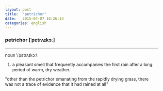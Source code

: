 ```yaml
---
layout: post
title:  "petrichor"
date:   2015-04-07 10:26:14 
categories: english
---
```

### petrichor [ˈpɛtrʌɪkɔː] 
-----------
noun \ˈpɛtrʌɪkɔː\

1. a pleasant smell that frequently accompanies the first rain after a long period of warm, dry weather. 

"other than the petrichor emanating from the rapidly drying grass, there was not a trace of evidence that it had rained at all"

